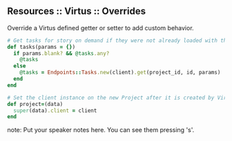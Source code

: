 ##  Resources :: Virtus :: Overrides

Override a Virtus defined getter or setter to add custom behavior.

```ruby
# Get tasks for story on demand if they were not already loaded with the story.
def tasks(params = {})
  if params.blank? && @tasks.any?
    @tasks
  else
    @tasks = Endpoints::Tasks.new(client).get(project_id, id, params)
  end
end

# Set the client instance on the new Project after it is created by Virtus.
def project=(data)
  super(data).client = client
end
```

note:
    Put your speaker notes here.
    You can see them pressing 's'.
